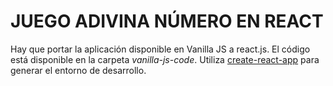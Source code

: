# JUEGO ADIVINA NÚMERO EN REACT

Hay que portar la aplicación disponible en Vanilla JS a react.js.
El código está disponible en la carpeta _vanilla-js-code_.
Utiliza [create-react-app](https://create-react-app.dev/) para generar el entorno de desarrollo.
